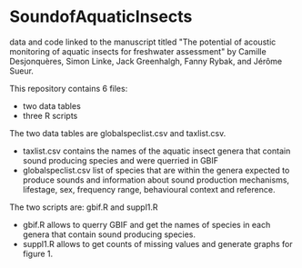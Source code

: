 # SoundofAquaticInsects
data and code linked to the manuscript titled "The potential of acoustic monitoring of aquatic insects for freshwater assessment" by Camille Desjonquères, Simon Linke, Jack Greenhalgh, Fanny Rybak, and Jérôme Sueur. 

This repository contains 6 files:
- two data tables
- three R scripts

The two data tables are globalspeclist.csv and taxlist.csv. 
- taxlist.csv contains the names of the aquatic insect genera that contain sound producing species and were querried in GBIF
- globalspeclist.csv list of species that are within the genera expected to produce sounds and information about sound production mechanisms, lifestage, sex, frequency range, behavioural context and reference.

The two scripts are: gbif.R and suppl1.R
- gbif.R allows to querry GBIF and get the names of species in each genera that contain sound producing species.
- suppl1.R allows to get counts of missing values and generate graphs for figure 1.
